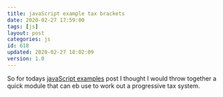 ```yaml
---
title: javaScript example tax brackets
date: 2020-02-27 17:59:00
tags: [js]
layout: post
categories: js
id: 618
updated: 2020-02-27 18:02:09
version: 1.0
---
```


So for todays [javaScript examples](https://developer.mozilla.org/en-US/docs/Learn/JavaScript/First_steps/What_is_JavaScript) post I thought I would throw together a quick module that can eb use to work out a progressive tax system.

<!-- more -->
